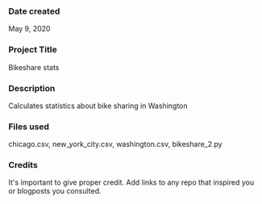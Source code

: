 ### Date created
May 9, 2020

### Project Title
Bikeshare stats

### Description
Calculates statistics about bike sharing in Washington

### Files used
chicago.csv, new_york_city.csv, washington.csv, bikeshare_2.py

### Credits
It's important to give proper credit. Add links to any repo that inspired you or blogposts you consulted.
